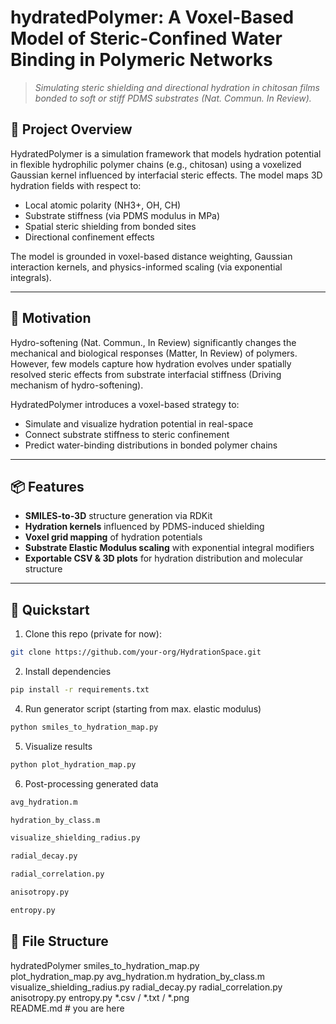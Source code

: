 # hydratedPolymer: A Voxel-Based Model of Steric-Confined Water Binding in Polymeric Networks

> _Simulating steric shielding and directional hydration in chitosan films bonded to soft or stiff PDMS substrates (Nat. Commun. In Review)._

## 🧠 Project Overview
HydratedPolymer is a  simulation framework that models hydration potential in flexible hydrophilic polymer chains (e.g., chitosan) using a voxelized Gaussian kernel influenced by interfacial steric effects. The model maps 3D hydration fields with respect to:

- Local atomic polarity (NH3+, OH, CH)
- Substrate stiffness (via PDMS modulus in MPa)
- Spatial steric shielding from bonded sites
- Directional confinement effects

The model is grounded in voxel-based distance weighting, Gaussian interaction kernels, and physics-informed scaling (via exponential integrals).

---

## 🔬 Motivation
Hydro-softening (Nat. Commun., In Review) significantly changes the mechanical and biological responses (Matter, In Review) of polymers. However, few models capture how hydration evolves under spatially resolved steric effects from substrate interfacial stiffness (Driving mechanism of hydro-softening).

HydratedPolymer introduces a voxel-based strategy to:
- Simulate and visualize hydration potential in real-space
- Connect substrate stiffness to steric confinement
- Predict water-binding distributions in bonded polymer chains

---

## 📦 Features
- **SMILES-to-3D** structure generation via RDKit  
- **Hydration kernels** influenced by PDMS-induced shielding  
- **Voxel grid mapping** of hydration potentials  
- **Substrate Elastic Modulus scaling** with exponential integral modifiers  
- **Exportable CSV & 3D plots** for hydration distribution and molecular structure  

---

## 🚀 Quickstart

1. Clone this repo (private for now):
```bash
git clone https://github.com/your-org/HydrationSpace.git
```

2. Install dependencies
```bash
pip install -r requirements.txt
```
4. Run generator script (starting from max. elastic modulus)
```bash
python smiles_to_hydration_map.py
```

5. Visualize results
```bash
python plot_hydration_map.py
```

6. Post-processing generated data
```bash
avg_hydration.m
```
```bash
hydration_by_class.m
```
```bash
visualize_shielding_radius.py
```
```bash
radial_decay.py
```
```bash
radial_correlation.py
```
```bash
anisotropy.py
```
```bash
entropy.py
```

## 📁 File Structure

hydratedPolymer
smiles_to_hydration_map.py   
plot_hydration_map.py
avg_hydration.m
hydration_by_class.m
visualize_shielding_radius.py
radial_decay.py
radial_correlation.py
anisotropy.py
entropy.py
*.csv / *.txt / *.png     
README.md # you are here                   
